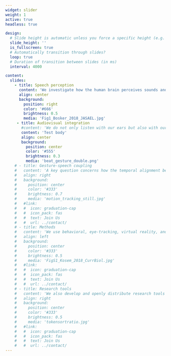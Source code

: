 ```yaml
---
widget: slider
weight: 1
active: true
headless: true

design:
  # Slide height is automatic unless you force a specific height (e.g. '400px')
  slide_height: ''
  is_fullscreen: true
  # Automatically transition through slides?
  loop: true
  # Duration of transition between slides (in ms)
  interval: 4000

content:
  slides:
    - title: Speech perception
      content: 'We investigate how the human brain perceives sounds and words from speech.'
      align: center
      background:
        position: right
        color: '#666'
        brightness: 0.5
        media: 'Fig1_Bosker_2018_JASAEL.jpg'
     - title: Audiovisual integration
       #content: 'We do not only listen with our ears but also with our eyes, using lip movements, facial expressions, and hand gestures to perceive speech.'
       content: 'Test body'
       align: center
       background:
         position: center
         color: '#555'
         brightness: 0.3
         media: 'beat_gesture_double.png'
    # - title: Gesture-speech coupling
    #   content: 'A key question concerns how the temporal alignment between gesture and speech shapes what we hear.'
    #   align: right
    #   background:
    #     position: center
    #     color: '#333'
    #     brightness: 0.7
    #     media: 'motion_tracking_still.jpg'
    #   #link:
    #   #  icon: graduation-cap
    #   #  icon_pack: fas
    #   #  text: Join Us
    #   #  url: ../contact/
    # - title: Methods
    #   content: 'We use behavioral, eye-tracking, virtual reality, and neuroimaging methods in our experiments.'
    #   align: left
    #   background:
    #     position: center
    #     color: '#333'
    #     brightness: 0.5
    #     media: 'FigS1_Kosem_2018_CurrBiol.jpg'
    #   #link:
    #   #  icon: graduation-cap
    #   #  icon_pack: fas
    #   #  text: Join Us
    #   #  url: ../contact/
    # - title: Research tools
    #   content: 'We also develop and openly distribute research tools that support and speed up data collection, annotation, and analysis.'
    #   align: right
    #   background:
    #     position: center
    #     color: '#333'
    #     brightness: 0.5
    #     media: 'tokensortratio.jpg'
    #   #link:
    #   #  icon: graduation-cap
    #   #  icon_pack: fas
    #   #  text: Join Us
    #   #  url: ../contact/
---
```


